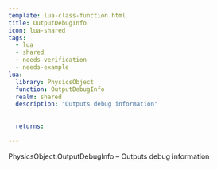 ```yaml
---
template: lua-class-function.html
title: OutputDebugInfo
icon: lua-shared
tags:
  - lua
  - shared
  - needs-verification
  - needs-example
lua:
  library: PhysicsObject
  function: OutputDebugInfo
  realm: shared
  description: "Outputs debug information"
  
  
  returns:
    
---
```


<div class="lua__search__keywords">
PhysicsObject:OutputDebugInfo &#x2013; Outputs debug information
</div>
